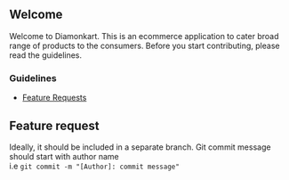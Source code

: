 ## Welcome
Welcome to Diamonkart. This is an ecommerce application to cater broad range of products to the consumers.
Before you start contributing, please read the guidelines.

### Guidelines
 - [Feature Requests](#feature)

 ## <a name="feature"></a> Feature request
 Ideally, it should be included in a separate branch. 
 Git commit message should start with author name <br />
 i.e  `git commit -m "[Author]: commit message"`


